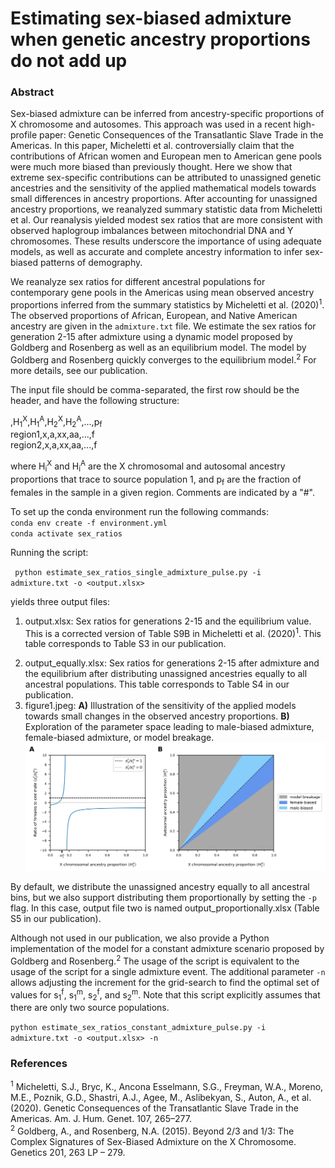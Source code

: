 # Estimating sex-biased admixture when genetic ancestry proportions do not add up 

### Abstract
<p>Sex-biased admixture can be inferred from ancestry-specific proportions of X chromosome and autosomes. This approach was used in a recent high-profile paper: Genetic Consequences of the Transatlantic Slave Trade in the Americas. In this paper, Micheletti et al. controversially claim that the contributions of African women and European men to American gene pools were much more biased than previously thought. Here we show that extreme sex-specific contributions can be attributed to unassigned genetic ancestries and the sensitivity of the applied mathematical models towards small differences in ancestry proportions. After accounting for unassigned ancestry proportions, we reanalyzed summary statistic data from Micheletti et al. Our reanalysis yielded modest sex ratios that are more consistent with observed haplogroup imbalances between mitochondrial DNA and Y chromosomes. These results underscore the importance of using adequate models, as well as accurate and complete ancestry information to infer sex-biased patterns of demography.</p>

<p>We reanalyze sex ratios for different ancestral populations for contemporary gene pools in the Americas using mean observed ancestry proportions inferred from the summary statistics by Micheletti et al. (2020)<sup>1</sup>. The observed proportions of African, European, and Native American ancestry are given in the <code>admixture.txt</code> file. We estimate the sex ratios for generation 2-15 after admixture using a dynamic model proposed by Goldberg and Rosenberg as well as an equilibrium model. The model by Goldberg and Rosenberg quickly converges to the equilibrium model.<sup>2</sup> For more details, see our publication.</p>

<p>The input file should be comma-separated, the first row should be the header, and have the following structure:
  
  ,H<sub>1</sub><sup>X</sup>,H<sub>1</sub><sup>A</sup>,H<sub>2</sub><sup>X</sup>,H<sub>2</sub><sup>A</sup>,...,p<sub>f</sub><br>
region1,x,a,xx,aa,...,f<br>
region2,x,a,xx,aa,...,f<br>

where H<sub>i</sub><sup>X</sup> and H<sub>i</sub><sup>A</sup> are the X chromosomal and autosomal ancestry proportions that trace to source population 1, and p<sub>f</sub> are the fraction of females in the sample in a given region. Comments are indicated by a "#". </p>

<p> To set up the conda environment run the following commands:<br>
  <code>conda env create -f environment.yml</code><br>
  <code>conda activate sex_ratios</code>

<p>Running the script:

<code> python estimate_sex_ratios_single_admixture_pulse.py -i admixture.txt -o <output.xlsx></code>

yields three output files:
1. output.xlsx: Sex ratios for generations 2-15 and the equilibrium value. This is a corrected version of Table S9B in Micheletti et al. (2020)<sup>1</sup>. This table corresponds to Table S3 in our publication.</p>
2. output_equally.xlsx: Sex ratios for generations 2-15 after admixture and the equilibrium after distributing unassigned ancestries equally to all ancestral populations. This table corresponds to Table S4 in our publication. 
3. figure1.jpeg: **A)** Illustration of the sensitivity of the applied models towards small changes in the observed ancestry proportions. **B)** Exploration of the parameter space leading to male-biased admixture, female-biased admixture, or model breakage. ![](figure1.jpeg)

By default, we distribute the unassigned ancestry equally to all ancestral bins, but we also support distributing them proportionally by setting the <code>-p</code> flag. In this case, output file two is named output_proportionally.xlsx (Table S5 in our publication).

</p>

<p>Although not used in our publication, we also provide a Python implementation of the model for a constant admixture scenario proposed by Goldberg and Rosenberg.<sup>2</sup> The usage of the script is equivalent to the usage of the script for a single admixture event. The additional parameter <code>-n <float></code> allows adjusting the increment for the grid-search to find the optimal set of values for s<sub>1</sub><sup>f</sup>, s<sub>1</sub><sup>m</sup>, s<sub>2</sub><sup>f</sup>, and s<sub>2</sub><sup>m</sup>. Note that this script explicitly assumes that there are only two source populations.

<code>python estimate_sex_ratios_constant_admixture_pulse.py -i admixture.txt -o <output.xlsx> -n <float></code>
</p>
  
### References
<sup>1</sup> Micheletti, S.J., Bryc, K., Ancona Esselmann, S.G., Freyman, W.A., Moreno, M.E., Poznik, G.D., Shastri, A.J., Agee, M., Aslibekyan, S., Auton, A., et al. (2020). Genetic Consequences of the Transatlantic Slave Trade in the Americas. Am. J. Hum. Genet. 107, 265–277.<br>
<sup>2</sup> Goldberg, A., and Rosenberg, N.A. (2015). Beyond 2/3 and 1/3: The Complex Signatures of Sex-Biased Admixture on the X Chromosome. Genetics 201, 263 LP – 279. 

